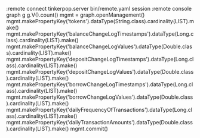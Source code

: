 :remote connect tinkerpop.server bin/remote.yaml session
:remote console
graph
g 
g.V().count()
mgmt = graph.openManagement()
mgmt.makePropertyKey('tokens').dataType(String.class).cardinality(LIST).make()
mgmt.makePropertyKey('balanceChangeLogTimestamps').dataType(Long.class).cardinality(LIST).make()
mgmt.makePropertyKey('balanceChangeLogValues').dataType(Double.class).cardinality(LIST).make()
mgmt.makePropertyKey('depositChangeLogTimestamps').dataType(Long.class).cardinality(LIST).make()
mgmt.makePropertyKey('depositChangeLogValues').dataType(Double.class).cardinality(LIST).make()
mgmt.makePropertyKey('borrowChangeLogTimestamps').dataType(Long.class).cardinality(LIST).make()
mgmt.makePropertyKey('borrowChangeLogValues').dataType(Double.class).cardinality(LIST).make()
mgmt.makePropertyKey('dailyFrequencyOfTransactions').dataType(Long.class).cardinality(LIST).make()
mgmt.makePropertyKey('dailyTransactionAmounts').dataType(Double.class).cardinality(LIST).make()
mgmt.commit()